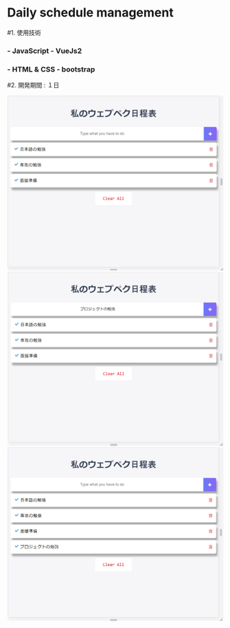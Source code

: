 ﻿Daily schedule management
=========================

#1. 使用技術
### - JavaScript - VueJs2
### - HTML & CSS - bootstrap

#2. 開発期間 : １日

![main](./image/main.png)
![beforeUpdate](./image/beforeUpdate.png)
![afterUpdate](./image/afterUpdate.png)